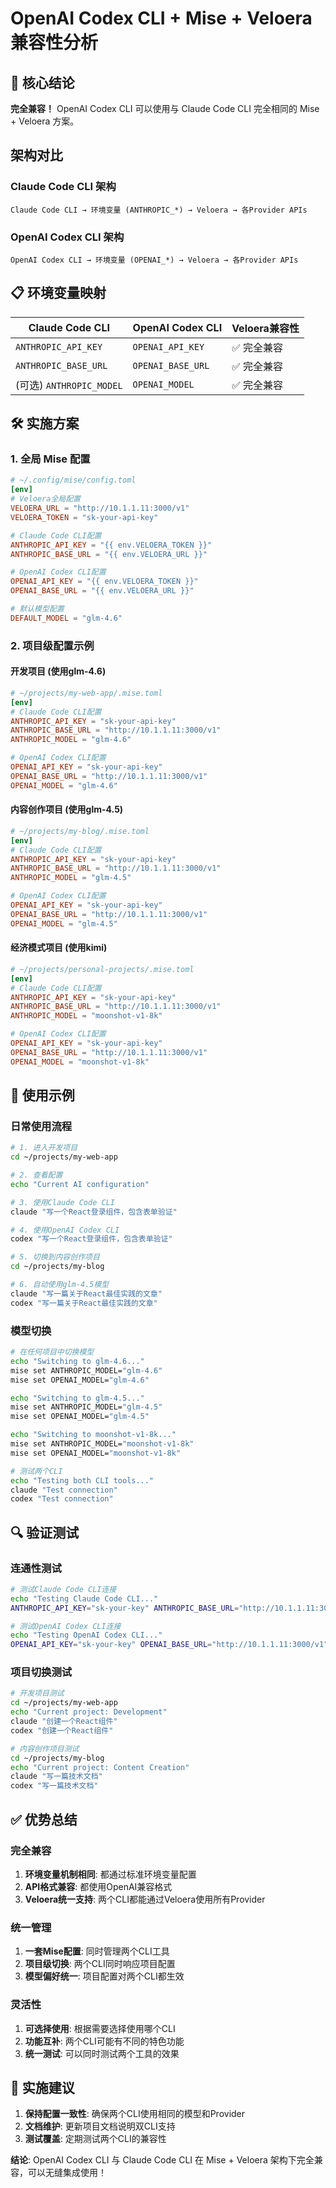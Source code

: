 # OpenAI Codex CLI + Mise + Veloera 兼容性分析

## 🎯 核心结论

**完全兼容！** OpenAI Codex CLI 可以使用与 Claude Code CLI 完全相同的 Mise + Veloera 方案。

## 架构对比

### Claude Code CLI 架构
```
Claude Code CLI → 环境变量 (ANTHROPIC_*) → Veloera → 各Provider APIs
```

### OpenAI Codex CLI 架构
```
OpenAI Codex CLI → 环境变量 (OPENAI_*) → Veloera → 各Provider APIs
```

## 📋 环境变量映射

| Claude Code CLI | OpenAI Codex CLI | Veloera兼容性 |
|----------------|-------------------|---------------|
| `ANTHROPIC_API_KEY` | `OPENAI_API_KEY` | ✅ 完全兼容 |
| `ANTHROPIC_BASE_URL` | `OPENAI_BASE_URL` | ✅ 完全兼容 |
| (可选) `ANTHROPIC_MODEL` | `OPENAI_MODEL` | ✅ 完全兼容 |

## 🛠️ 实施方案

### 1. 全局 Mise 配置

```toml
# ~/.config/mise/config.toml
[env]
# Veloera全局配置
VELOERA_URL = "http://10.1.1.11:3000/v1"
VELOERA_TOKEN = "sk-your-api-key"

# Claude Code CLI配置
ANTHROPIC_API_KEY = "{{ env.VELOERA_TOKEN }}"
ANTHROPIC_BASE_URL = "{{ env.VELOERA_URL }}"

# OpenAI Codex CLI配置
OPENAI_API_KEY = "{{ env.VELOERA_TOKEN }}"
OPENAI_BASE_URL = "{{ env.VELOERA_URL }}"

# 默认模型配置
DEFAULT_MODEL = "glm-4.6"
```

### 2. 项目级配置示例

#### 开发项目 (使用glm-4.6)
```toml
# ~/projects/my-web-app/.mise.toml
[env]
# Claude Code CLI配置
ANTHROPIC_API_KEY = "sk-your-api-key"
ANTHROPIC_BASE_URL = "http://10.1.1.11:3000/v1"
ANTHROPIC_MODEL = "glm-4.6"

# OpenAI Codex CLI配置
OPENAI_API_KEY = "sk-your-api-key"
OPENAI_BASE_URL = "http://10.1.1.11:3000/v1"
OPENAI_MODEL = "glm-4.6"
```

#### 内容创作项目 (使用glm-4.5)
```toml
# ~/projects/my-blog/.mise.toml
[env]
# Claude Code CLI配置
ANTHROPIC_API_KEY = "sk-your-api-key"
ANTHROPIC_BASE_URL = "http://10.1.1.11:3000/v1"
ANTHROPIC_MODEL = "glm-4.5"

# OpenAI Codex CLI配置
OPENAI_API_KEY = "sk-your-api-key"
OPENAI_BASE_URL = "http://10.1.1.11:3000/v1"
OPENAI_MODEL = "glm-4.5"
```

#### 经济模式项目 (使用kimi)
```toml
# ~/projects/personal-projects/.mise.toml
[env]
# Claude Code CLI配置
ANTHROPIC_API_KEY = "sk-your-api-key"
ANTHROPIC_BASE_URL = "http://10.1.1.11:3000/v1"
ANTHROPIC_MODEL = "moonshot-v1-8k"

# OpenAI Codex CLI配置
OPENAI_API_KEY = "sk-your-api-key"
OPENAI_BASE_URL = "http://10.1.1.11:3000/v1"
OPENAI_MODEL = "moonshot-v1-8k"
```

## 🚀 使用示例

### 日常使用流程
```bash
# 1. 进入开发项目
cd ~/projects/my-web-app

# 2. 查看配置
echo "Current AI configuration"

# 3. 使用Claude Code CLI
claude "写一个React登录组件，包含表单验证"

# 4. 使用OpenAI Codex CLI
codex "写一个React登录组件，包含表单验证"

# 5. 切换到内容创作项目
cd ~/projects/my-blog

# 6. 自动使用glm-4.5模型
claude "写一篇关于React最佳实践的文章"
codex "写一篇关于React最佳实践的文章"
```

### 模型切换
```bash
# 在任何项目中切换模型
echo "Switching to glm-4.6..."
mise set ANTHROPIC_MODEL="glm-4.6"
mise set OPENAI_MODEL="glm-4.6"

echo "Switching to glm-4.5..."
mise set ANTHROPIC_MODEL="glm-4.5"
mise set OPENAI_MODEL="glm-4.5"

echo "Switching to moonshot-v1-8k..."
mise set ANTHROPIC_MODEL="moonshot-v1-8k"
mise set OPENAI_MODEL="moonshot-v1-8k"

# 测试两个CLI
echo "Testing both CLI tools..."
claude "Test connection"
codex "Test connection"
```

## 🔍 验证测试

### 连通性测试
```bash
# 测试Claude Code CLI连接
echo "Testing Claude Code CLI..."
ANTHROPIC_API_KEY="sk-your-key" ANTHROPIC_BASE_URL="http://10.1.1.11:3000/v1" claude "Hello, test connection"

# 测试OpenAI Codex CLI连接
echo "Testing OpenAI Codex CLI..."
OPENAI_API_KEY="sk-your-key" OPENAI_BASE_URL="http://10.1.1.11:3000/v1" codex "Hello, test connection"
```

### 项目切换测试
```bash
# 开发项目测试
cd ~/projects/my-web-app
echo "Current project: Development"
claude "创建一个React组件"
codex "创建一个React组件"

# 内容创作项目测试
cd ~/projects/my-blog
echo "Current project: Content Creation"
claude "写一篇技术文档"
codex "写一篇技术文档"
```

## ✅ 优势总结

### 完全兼容
1. **环境变量机制相同**: 都通过标准环境变量配置
2. **API格式兼容**: 都使用OpenAI兼容格式
3. **Veloera统一支持**: 两个CLI都能通过Veloera使用所有Provider

### 统一管理
1. **一套Mise配置**: 同时管理两个CLI工具
2. **项目级切换**: 两个CLI同时响应项目配置
3. **模型偏好统一**: 项目配置对两个CLI都生效

### 灵活性
1. **可选择使用**: 根据需要选择使用哪个CLI
2. **功能互补**: 两个CLI可能有不同的特色功能
3. **统一测试**: 可以同时测试两个工具的效果

## 📝 实施建议

1. **保持配置一致性**: 确保两个CLI使用相同的模型和Provider
2. **文档维护**: 更新项目文档说明双CLI支持
3. **测试覆盖**: 定期测试两个CLI的兼容性

**结论**: OpenAI Codex CLI 与 Claude Code CLI 在 Mise + Veloera 架构下完全兼容，可以无缝集成使用！